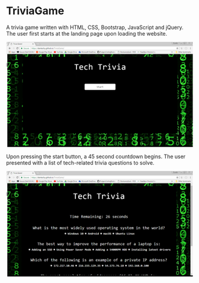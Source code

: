 # TriviaGame
A trivia game written with HTML, CSS, Bootstrap, JavaScript and jQuery. The user first starts at the landing page upon loading the website.

![Tech-Trivia](/assets/images/tech-trivia.PNG)

Upon pressing the start button, a 45 second countdown begins. The user presented with a list of tech-related trivia questions to solve. 

![Tech-Trivia2](/assets/images/tech-trivia2.PNG)
